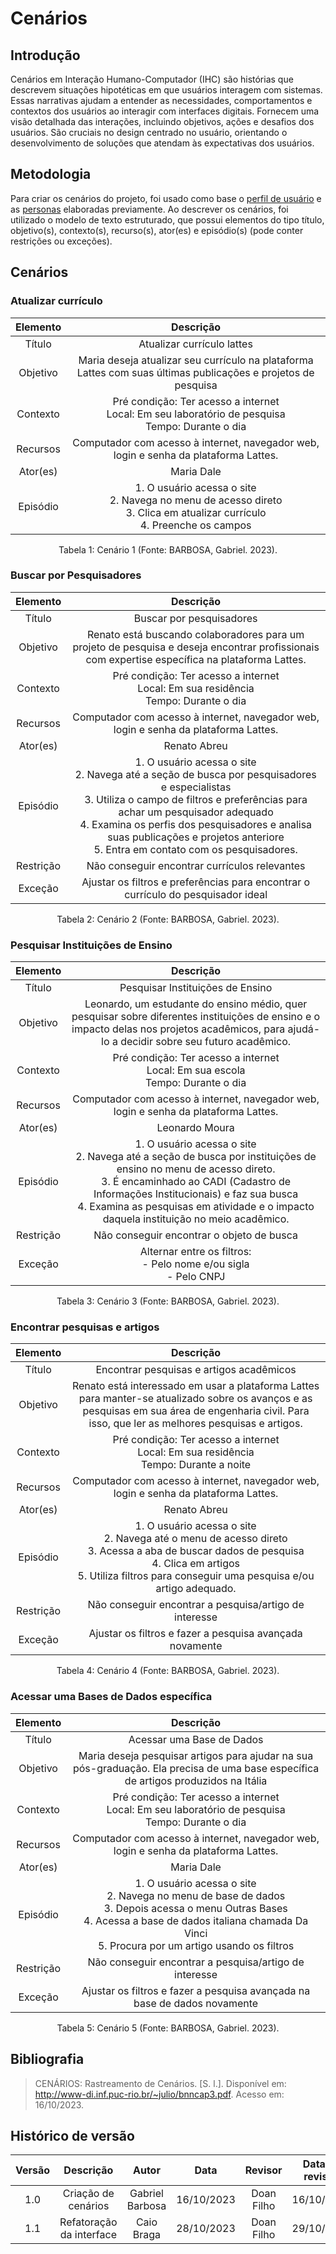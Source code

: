# **Cenários**


## **Introdução**

Cenários em Interação Humano-Computador (IHC) são histórias que descrevem situações hipotéticas em que usuários interagem com sistemas. Essas narrativas ajudam a entender as necessidades, comportamentos e contextos dos usuários ao interagir com interfaces digitais. Fornecem uma visão detalhada das interações, incluindo objetivos, ações e desafios dos usuários. São cruciais no design centrado no usuário, orientando o desenvolvimento de soluções que atendam às expectativas dos usuários.


## **Metodologia**

Para criar os cenários do projeto, foi usado como base o [perfil de usuário](https://interacao-humano-computador.github.io/2023.2-PlataformaLattes/An%C3%A1lise%20de%20Requisitos/08-perfil-de-usuario/) e as [personas](https://github.com/Interacao-Humano-Computador/2023.2-PlataformaLattes/blob/main/docs/Planejamento/09-personas.md) elaboradas previamente. Ao descrever os cenários, foi utilizado o modelo de texto estruturado, que possui elementos do tipo título, objetivo(s), contexto(s), recurso(s), ator(es) e episódio(s) (pode conter restrições ou exceções).


## **Cenários**


### **Atualizar currículo**

|    Elemento  |  Descrição   |
| :----------: | :----------: |
|   Título     |  Atualizar currículo lattes |
|   Objetivo   |  Maria deseja atualizar seu currículo na plataforma Lattes com suas últimas publicações e projetos de pesquisa |
| Contexto  |   Pré condição: Ter acesso a internet <br> Local: Em seu laboratório de pesquisa <br> Tempo: Durante o dia    |
| Recursos | Computador com acesso à internet, navegador web, login e senha da plataforma Lattes. |
| Ator(es)  | Maria Dale  |
| Episódio  | 1. O usuário acessa o site <br> 2. Navega no menu de acesso direto <br> 3. Clica em atualizar currículo <br> 4. Preenche os campos |

<p style="text-align: center"> Tabela 1: Cenário 1 (Fonte: BARBOSA, Gabriel. 2023).</p>



###  **Buscar por Pesquisadores** 


|    Elemento  |  Descrição   |
| :----------: | :----------: |
|   Título     |  Buscar por pesquisadores |
|   Objetivo   |  Renato está buscando colaboradores para um projeto de pesquisa e deseja encontrar profissionais com expertise específica na plataforma Lattes. |
| Contexto  |   Pré condição: Ter acesso a internet <br> Local: Em sua residência <br> Tempo: Durante o dia  |
| Recursos | Computador com acesso à internet, navegador web, login e senha da plataforma Lattes. |
| Ator(es)  | Renato Abreu  |
| Episódio  | 1. O usuário acessa o site <br> 2. Navega até a seção de busca por pesquisadores e especialistas <br> 3. Utiliza o campo de filtros e preferências para achar um pesquisador adequado <br> 4. Examina os perfis dos pesquisadores e analisa suas publicações e projetos anteriore <br> 5. Entra em contato com os pesquisadores. |
| Restrição  |   Não conseguir encontrar currículos relevantes |
| Exceção    |  Ajustar os filtros e preferências para encontrar o currículo do pesquisador ideal |

<p style="text-align: center"> Tabela 2: Cenário 2 (Fonte: BARBOSA, Gabriel. 2023).</p>



### **Pesquisar Instituições de Ensino**


|    Elemento  |  Descrição   |
| :----------: | :----------: |
|   Título     |  Pesquisar Instituições de Ensino |
|   Objetivo   |  Leonardo, um estudante do ensino médio, quer pesquisar sobre diferentes instituições de ensino e o impacto delas nos projetos acadêmicos, para ajudá-lo a decidir sobre seu futuro acadêmico.  |
| Contexto  |   Pré condição: Ter acesso a internet <br> Local: Em sua escola <br> Tempo: Durante o dia  |
| Recursos | Computador com acesso à internet, navegador web, login e senha da plataforma Lattes. |
| Ator(es)  | Leonardo Moura |
| Episódio  | 1. O usuário acessa o site <br> 2. Navega até a seção de busca por instituições de ensino no menu de acesso direto. <br> 3. É encaminhado ao CADI (Cadastro de Informações Institucionais) e faz sua busca <br> 4. Examina as pesquisas em atividade e o impacto daquela instituição no meio acadêmico. |
| Restrição  |   Não conseguir encontrar o objeto de busca |
| Exceção    |  Alternar entre os filtros: <br> - Pelo nome e/ou sigla <br> - Pelo CNPJ |

<p style="text-align: center"> Tabela 3: Cenário 3 (Fonte: BARBOSA, Gabriel. 2023).</p>



###  **Encontrar pesquisas e artigos**



|    Elemento  |  Descrição   |
| :----------: | :----------: |
|   Título     |  Encontrar pesquisas e artigos acadêmicos |
|   Objetivo   |  Renato está interessado em usar a plataforma Lattes para manter-se atualizado sobre os avanços e as pesquisas em sua área de engenharia civil. Para isso, que ler as melhores pesquisas e artigos. |
| Contexto  |   Pré condição: Ter acesso a internet <br> Local: Em sua residência <br> Tempo: Durante a noite  |
| Recursos | Computador com acesso à internet, navegador web, login e senha da plataforma Lattes. |
| Ator(es)  | Renato Abreu  |
| Episódio  | 1. O usuário acessa o site <br> 2. Navega até o menu de acesso direto <br> 3. Acessa a aba de buscar dados de pesquisa <br> 4. Clica em artigos <br> 5. Utiliza filtros para conseguir uma pesquisa e/ou artigo adequado. |
| Restrição  |   Não conseguir encontrar a pesquisa/artigo de interesse |
| Exceção    |  Ajustar os filtros e fazer a pesquisa avançada novamente |

<p style="text-align: center"> Tabela 4: Cenário 4 (Fonte: BARBOSA, Gabriel. 2023).</p>



### **Acessar uma Bases de Dados específica**


|    Elemento  |  Descrição   |
| :----------: | :----------: |
|   Título     |  Acessar uma Base de Dados |
|   Objetivo   |  Maria deseja pesquisar artigos para ajudar na sua pós-graduação. Ela precisa de uma base específica de artigos produzidos na Itália|
| Contexto  |   Pré condição: Ter acesso a internet <br> Local: Em seu laboratório de pesquisa <br> Tempo: Durante o dia    |
| Recursos | Computador com acesso à internet, navegador web, login e senha da plataforma Lattes. |
| Ator(es)  | Maria Dale  |
| Episódio  | 1. O usuário acessa o site <br> 2. Navega no menu de base de dados <br> 3. Depois acessa o menu Outras Bases <br> 4. Acessa a base de dados italiana chamada Da Vinci <br> 5. Procura por um artigo usando os filtros|
| Restrição  |   Não conseguir encontrar a pesquisa/artigo de interesse |
| Exceção    |  Ajustar os filtros e fazer a pesquisa avançada na base de dados novamente |


<p style="text-align: center"> Tabela 5: Cenário 5 (Fonte: BARBOSA, Gabriel. 2023).</p>


## **Bibliografia**

> CENÁRIOS: Rastreamento de Cenários. [S. l.]. Disponível em: <http://www-di.inf.puc-rio.br/~julio/bnncap3.pdf>. Acesso em: 16/10/2023.


## **Histórico de versão**

| Versão |          Descrição              |     Autor      |      Data      |   Revisor     |    Data de revisão    |  
|:------:|:-------------------------------:|:--------------:|:--------------:|:-------------:|:---------------------:|
| 1.0    | Criação de cenários  | Gabriel Barbosa | 16/10/2023 | Doan Filho  | 16/10/2023 |
| 1.1    | Refatoração da interface  | Caio Braga | 28/10/2023 | Doan Filho  | 29/10/2023 |
